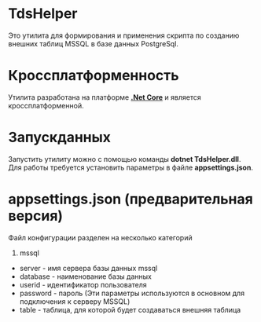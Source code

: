 # TdsHelper
Это утилита для формирования и применения скрипта по созданию внешних таблиц MSSQL в базе данных PostgreSql.

# Кроссплатформенность

Утилита разработана на платформе [**.Net Core**](https://docs.microsoft.com/dotnet/core/) и является кроссплатформенной.

# Запускданных

Запустить утилиту можно с помощью команды **dotnet TdsHelper.dll**. Для работы требуется установить параметры в файле **appsettings.json**.

# appsettings.json (предварительная версия)

Файл конфигурации разделен на несколько категорий
1. mssql
- server - имя сервера базы данных mssql
- database - наименование базы данных 
- userid - идентификатор пользователя
- password - пароль
(Эти параметры используются в основном для подключения к серверу MSSQL)
- table - таблица, для которой будет создаваться внешняя таблица
